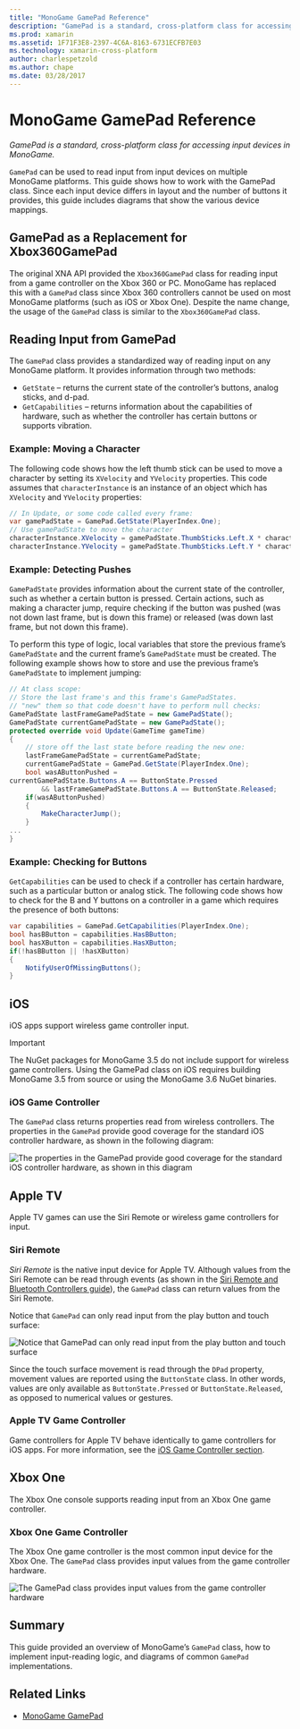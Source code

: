 ```yaml
---
title: "MonoGame GamePad Reference"
description: "GamePad is a standard, cross-platform class for accessing input devices in MonoGame."
ms.prod: xamarin
ms.assetid: 1F71F3E8-2397-4C6A-8163-6731ECFB7E03
ms.technology: xamarin-cross-platform
author: charlespetzold
ms.author: chape
ms.date: 03/28/2017
---
```

# MonoGame GamePad Reference

_GamePad is a standard, cross-platform class for accessing input devices in MonoGame._

`GamePad` can be used to read input from input devices on multiple MonoGame platforms. This guide shows how to work with the GamePad class. Since each input device differs in layout and the number of buttons it provides, this guide includes diagrams that show the various device mappings.

## GamePad as a Replacement for Xbox360GamePad

The original XNA API provided the `Xbox360GamePad` class for reading input from a game controller on the Xbox 360 or PC. MonoGame has replaced this with a `GamePad` class since Xbox 360 controllers cannot be used on most MonoGame platforms (such as iOS or Xbox One). Despite the name change, the usage of the `GamePad` class is similar to the `Xbox360GamePad` class.

## Reading Input from GamePad

The `GamePad` class provides a standardized way of reading input on any MonoGame platform. It provides information through two methods:

- `GetState` – returns the current state of the controller’s buttons, analog sticks, and d-pad.
- `GetCapabilities` – returns information about the capabilities of hardware, such as whether the controller has certain buttons or supports vibration.

### Example: Moving a Character

The following code shows how the left thumb stick can be used to move a character by setting its `XVelocity` and `YVelocity` properties. This code assumes that `characterInstance` is an instance of an object which has `XVelocity` and `YVelocity` properties:

```csharp
// In Update, or some code called every frame:
var gamePadState = GamePad.GetState(PlayerIndex.One);
// Use gamePadState to move the character
characterInstance.XVelocity = gamePadState.ThumbSticks.Left.X * characterInstance.MaxSpeed;
characterInstance.YVelocity = gamePadState.ThumbSticks.Left.Y * characterInstance.MaxSpeed;
```

### Example: Detecting Pushes

`GamePadState` provides information about the current state of the controller, such as whether a certain button is pressed. Certain actions, such as making a character jump, require checking if the button was pushed (was not down last frame, but is down this frame) or released (was down last frame, but not down this frame). 

To perform this type of logic, local variables that store the previous frame’s `GamePadState` and the current frame’s `GamePadState` must be created. The following example shows how to store and use the previous frame’s `GamePadState` to implement jumping:

```csharp
// At class scope:
// Store the last frame's and this frame's GamePadStates.
// "new" them so that code doesn't have to perform null checks:
GamePadState lastFrameGamePadState = new GamePadState();
GamePadState currentGamePadState = new GamePadState();
protected override void Update(GameTime gameTime)
{
    // store off the last state before reading the new one:
    lastFrameGamePadState = currentGamePadState;
    currentGamePadState = GamePad.GetState(PlayerIndex.One);
    bool wasAButtonPushed = 
currentGamePadState.Buttons.A == ButtonState.Pressed
        && lastFrameGamePadState.Buttons.A == ButtonState.Released;
    if(wasAButtonPushed)
    {
        MakeCharacterJump();
    }
...
}
```

### Example: Checking for Buttons

`GetCapabilities` can be used to check if a controller has certain hardware, such as a particular button or analog stick. The following code shows how to check for the B and Y buttons on a controller in a game which requires the presence of both buttons:

```csharp
var capabilities = GamePad.GetCapabilities(PlayerIndex.One);
bool hasBButton = capabilities.HasBButton;
bool hasXButton = capabilities.HasXButton;
if(!hasBButton || !hasXButton)
{
    NotifyUserOfMissingButtons();
}
```

## iOS

iOS apps support wireless game controller input.

> [!IMPORTANT]
> The NuGet packages for MonoGame 3.5 do not include support for wireless game controllers. Using the GamePad class on iOS requires building MonoGame 3.5 from source or using the MonoGame 3.6 NuGet binaries. 

### iOS Game Controller

The `GamePad` class returns properties read from wireless controllers. The properties in the `GamePad` provide good coverage for the standard iOS controller hardware, as shown in the following diagram:

![](input-images/image1.png "The properties in the GamePad provide good coverage for the standard iOS controller hardware, as shown in this diagram")

## Apple TV

Apple TV games can use the Siri Remote or wireless game controllers for input.

### Siri Remote

*Siri Remote* is the native input device for Apple TV. Although values from the Siri Remote can be read through events (as shown in the [Siri Remote and Bluetooth Controllers guide](~/ios/tvos/platform/remote-bluetooth.md)), the `GamePad` class can return values from the Siri Remote.

Notice that `GamePad` can only read input from the play button and touch surface: 

![](input-images/image2.png "Notice that GamePad can only read input from the play button and touch surface")

Since the touch surface movement is read through the `DPad` property, movement values are reported using the `ButtonState` class. In other words, values are only available as `ButtonState.Pressed` or `ButtonState.Released`, as opposed to numerical values or gestures.

### Apple TV Game Controller

Game controllers for Apple TV behave identically to game controllers for iOS apps. For more information, see the [iOS Game Controller section](#iOS_Game_Controller). 

## Xbox One

The Xbox One console supports reading input from an Xbox One game controller.

### Xbox One Game Controller

The Xbox One game controller is the most common input device for the Xbox One. The `GamePad` class provides input values from the game controller hardware.

![](input-images/image3.png "The GamePad class provides input values from the game controller hardware")

## Summary

This guide provided an overview of MonoGame’s `GamePad` class, how to implement input-reading logic, and diagrams of common `GamePad` implementations.

## Related Links

- [MonoGame GamePad](http://www.monogame.net/documentation/?page=T_Microsoft_Xna_Framework_Input_GamePad)
